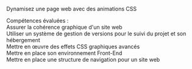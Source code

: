 Dynamisez une page web avec des animations CSS

Compétences évaluées : <br />
Assurer la cohérence graphique d'un site web<br />
Utiliser un système de gestion de versions pour le suivi du projet et son hébergement<br />
Mettre en œuvre des effets CSS graphiques avancés<br />
Mettre en place son environnement Front-End<br />
Mettre en place une structure de navigation pour un site web
